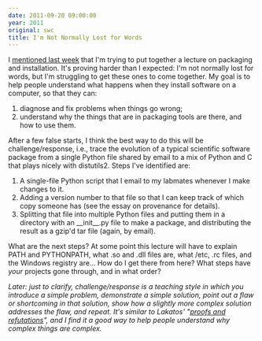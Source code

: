 ```yaml
---
date: 2011-09-20 09:00:00
year: 2011
original: swc
title: I'm Not Normally Lost for Words
---
```

<p>I <a href="{{site.baseurl}}/blog/2011/09/what-happens-when-you-install-something.html">mentioned last week</a> that I'm trying to put together a lecture on packaging and installation. It's proving harder than I expected: I'm not normally lost for words, but I'm struggling to get these ones to come together. My goal is to help people understand what happens when they install software on a computer, so that they can:</p>
<ol>
<li>diagnose and fix problems when things go wrong;</li>
<li>understand why the things that are in packaging tools are there, and how to use them.</li>
</ol>
<p>After a few false starts, I think the best way to do this will be challenge/response, i.e., trace the evolution of a typical scientific software package from a single Python file shared by email to a mix of Python and C that plays nicely with distutils2. Steps I've identified are:</p>
<ol>
<li>A single-file Python script that I email to my labmates whenever I make changes to it.</li>
<li>Adding a version number to that file so that I can keep track of which copy someone has (see the essay on provenance for details).</li>
<li>Splitting that file into multiple Python files and putting them in a directory with an __init__.py file to make a package, and distributing the result as a gzip'd tar file (again, by email).</li>
</ol>
<p>What are the next steps? At some point this lecture will have to explain PATH and PYTHONPATH, what .so and .dll files are, what /etc, .rc files, and the Windows registry are... How do I get there from here?  What steps have <em>your</em> projects gone through, and in what order?</p>
<p><em>Later: just to clarify, challenge/response is a teaching style in which you introduce a simple problem, demonstrate a simple solution, point out a flaw or shortcoming in that solution, show how a slightly more complex solution addresses the flaw, and repeat. It's similar to Lakatos' "<a href="http://www.amazon.com/Proofs-Refutations-Logic-Mathematical-Discovery/dp/0521290384">proofs and refutations</a>", and I find it a good way to help people understand why complex things are complex.</em></p>
